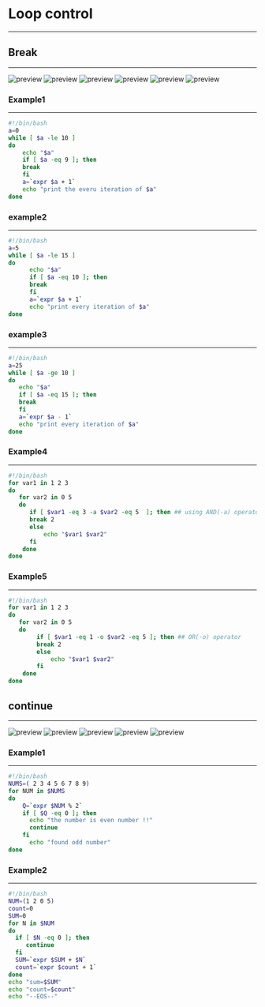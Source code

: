 # Loop control
----------------------------------------------------------------
## Break
------------------------------------------------------------
![preview](./images/shell104.png)
![preview](./images/shell105.png)
![preview](./images/shell106.png)
![preview](./images/shell107.png)
![preview](./images/shell108.png)
![preview](./images/shell109.png)

### Example1
-------------------------------------------------------------
```bash
#!/bin/bash
a=0
while [ $a -le 10 ]
do
    echo "$a"
    if [ $a -eq 9 ]; then
    break
    fi
    a=`expr $a + 1`
    echo "print the everu iteration of $a"
done
```
### example2
------------------------------------------------------------------------
```bash
#!/bin/bash
a=5
while [ $a -le 15 ]
do
      echo "$a"
      if [ $a -eq 10 ]; then
      break
      fi
      a=`expr $a + 1`
      echo "print every iteration of $a"
done
```
### example3
-------------------------------------------------------------------------
```bash
#!/bin/bash
a=25
while [ $a -ge 10 ]
do
   echo "$a"
   if [ $a -eq 15 ]; then
   break
   fi
   a=`expr $a - 1`
   echo "print every iteration of $a"
done
```
### Example4
----------------------------------------
```bash
#!/bin/bash
for var1 in 1 2 3 
do
   for var2 in 0 5
   do
      if [ $var1 -eq 3 -a $var2 -eq 5  ]; then ## using AND(-a) operator
      break 2
      else
          echo "$var1 $var2"
      fi
    done
done
```
### Example5
----------------------------------------------------------------------------------
```bash
#!/bin/bash
for var1 in 1 2 3
do 
   for var2 in 0 5
   do
        if [ $var1 -eq 1 -o $var2 -eq 5 ]; then ## OR(-o) operator
        break 2
        else
            echo "$var1 $var2"
        fi
    done
done
```

## continue
------------------------------------------------------------
![preview](./images/shell110.png)
![preview](./images/shell111.png)
![preview](./images/shell112.png)
![preview](./images/shell113.png)
![preview](./images/shell114.png)

### Example1
-----------------------------------------------------------------------------------------
```bash
#!/bin/bash
NUMS=( 2 3 4 5 6 7 8 9)
for NUM in $NUMS
do
    Q=`expr $NUM % 2`
    if [ $Q -eq 0 ]; then
      echo "the number is even number !!"
      continue
    fi
      echo "found odd number"
done
```
### Example2
------------------------------------------------------------------------------
```bash
#!/bin/bash
NUM=(1 2 0 5)
count=0
SUM=0
for N in $NUM
do
  if [ $N -eq 0 ]; then
     continue
  fi
  SUM=`expr $SUM + $N`
  count=`expr $count + 1`
done
echo "sum=$SUM"
echo "count=$count"
echo "--EOS--"
```

